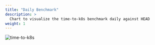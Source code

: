```yaml
---
title: "Daily Benchmark"
description: >
  Chart to visualize the time-to-k8s benchmark daily against HEAD
weight: 1
---
```


![time-to-k8s](https://storage.googleapis.com/minikube-time-to-k8s/chart.png)
